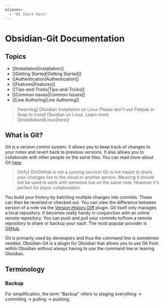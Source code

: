 ```yaml
---
aliases:
  - "01 Start here"
---
```


# Obsidian-Git Documentation

## Topics
- [[Installation|Installation]]
- [[Getting Started|Getting Started]]
- [[Authentication|Authentication]]
- [[Features|Features]]
- [[Tips-and-Tricks|Tips-and-Tricks]]
- [[Common issues|Common Issues]]
- [[Line Authoring|Line Authoring]]

> [!warning] Obsidian installation on Linux
> Please don't use Flatpak or Snap to install Obsidian on Linux. Learn more [[Installation#Linux|here]]


## What is Git?

Git is a version control system. It allows you to keep track of changes to your notes and revert back to previous versions. It also allows you to collaborate with other people on the same files. You can read more about Git [here](https://git-scm.com/book/en/v2/Getting-Started-About-Version-Control).

> [!info] Git/GitHub is not a syncing service!
> Git is not meant to share your changes live to the cloud or another person. Meaning it should not be used to work with someone live on the same note. However it's perfect for async collaboration.

You build your history by batching multiple changes into commits. These can then be reverted or checked out. You can view the difference between version of a note via the [Version History Diff](obsidian://show-plugin?id=obsidian-version-history-diff) plugin.
Git itself only manages a local repository. It becomes really handy in conjunction with an online remote repository. You can push and pull your commits to/from a remote repository to share or backup your vault. The most popular provider is [GitHub](https://github.com). 

Git is primarily used by developers and thus the command line is sometimes needed. Obsidian-Git is a plugin for Obsidian that allows you to use Git from within Obsidian without always having to use the command line or leaving Obsidian.

## Terminology

### Backup
For simplification, the term "Backup" refers to staging everything -> commiting -> pulling -> pushing.